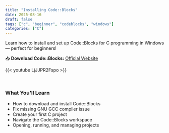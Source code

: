 ```yaml
---
title: "Installing Code::Blocks"
date: 2025-08-16
draft: false
tags: ["c", "beginner", "codeblocks", "windows"]
categories: ["C"]
---
```



Learn how to install and set up Code::Blocks for C programming in Windows— perfect for beginners!

📥 **Download Code::Blocks:** [Official Website](https://www.codeblocks.org/downloads/)

{{< youtube LjJJPR2Fspo >}}

<br>

### What You’ll Learn

- How to download and install Code::Blocks
- Fix missing GNU GCC compiler issue
- Create your first C project
- Navigate the Code::Blocks workspace
- Opening, running, and managing projects
